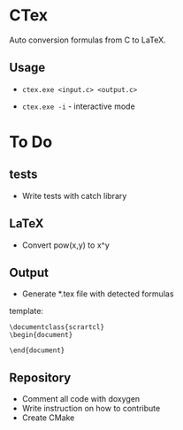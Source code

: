 # CTex  

Auto conversion formulas from C to LaTeX.

## Usage

* `ctex.exe <input.c> <output.c>`  

* `ctex.exe -i` - interactive mode

# To Do

## tests

* Write tests with catch library 

## LaTeX 

* Convert pow(x,y) to x^y 

## Output

* Generate *.tex file with detected formulas

template:  

```
\documentclass{scrartcl}
\begin{document}

\end{document}
```

## Repository

* Comment all code with doxygen 
* Write instruction on how to contribute
* Create CMake

